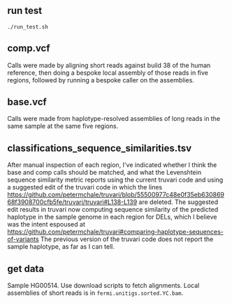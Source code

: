 ## run test

```
./run_test.sh
```

## comp.vcf 
Calls were made by aligning short reads against build 38 of the human reference, then 
doing a bespoke local assembly of 
those reads in five regions, followed by running a bespoke caller on the assemblies. 

## base.vcf 
Calls were made from haplotype-resolved assemblies of long reads in the same sample at the same five regions. 

## classifications_sequence_similarities.tsv

After manual inspection of each region, I've indicated whether I think the base and comp calls should be matched, 
and what the Levenshtein sequence similarity metric reports using the current truvari code 
and using a suggested edit of the truvari code in which the lines 
https://github.com/petermchale/truvari/blob/55500977c48e0f35eb63086968f3908700cfb5fe/truvari/truvari#L138-L139
are deleted. The suggested edit results in truvari now computing sequence similarity of the 
predicted haplotype in the sample genome in each region for DELs, which I believe  
was the intent espoused at 
https://github.com/petermchale/truvari#comparing-haplotype-sequences-of-variants
The previous version of the truvari code does not report the sample haplotype, as far as I can tell. 

## get data 

Sample HG00514. Use download scripts to fetch alignments. Local assemblies of short reads is 
in `fermi.unitigs.sorted.YC.bam`.




